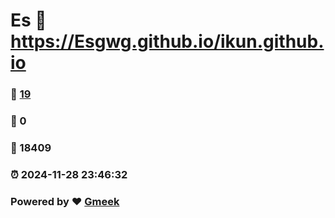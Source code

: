 # Es :link: https://Esgwg.github.io/ikun.github.io 
### :page_facing_up: [19](https://Esgwg.github.io/ikun.github.io/tag.html) 
### :speech_balloon: 0 
### :hibiscus: 18409 
### :alarm_clock: 2024-11-28 23:46:32 
### Powered by :heart: [Gmeek](https://github.com/Meekdai/Gmeek)
